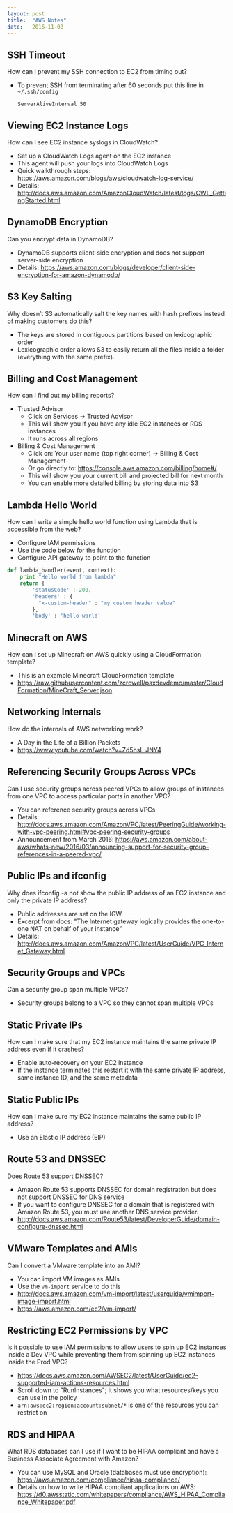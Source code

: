 ```yaml
---
layout: post
title:  "AWS Notes"
date:   2016-11-08
---
```


## SSH Timeout
How can I prevent my SSH connection to EC2 from timing out?

- To prevent SSH from terminating after 60 seconds put this line in
    `~/.ssh/config`
    
    ``` 
    ServerAliveInterval 50
    ```

## Viewing EC2 Instance Logs
How can I see EC2 instance syslogs in CloudWatch?

- Set up a CloudWatch Logs agent on the EC2 instance
- This agent will push your logs into CloudWatch Logs
- Quick walkthrough steps: <https://aws.amazon.com/blogs/aws/cloudwatch-log-service/> 
- Details: <http://docs.aws.amazon.com/AmazonCloudWatch/latest/logs/CWL_GettingStarted.html>

## DynamoDB Encryption
Can you encrypt data in DynamoDB?

- DynamoDB supports client-side encryption and does not support
  server-side encryption
- Details:
  <https://aws.amazon.com/blogs/developer/client-side-encryption-for-amazon-dynamodb/> 

## S3 Key Salting
Why doesn’t S3 automatically salt the key names with hash prefixes instead of making customers do this?

- The keys are stored in contiguous partitions based on lexicographic
  order 
- Lexicographic order allows S3 to easily return all the files inside
  a folder (everything with the same prefix).

## Billing and Cost Management
How can I find out my billing reports?

- Trusted Advisor
    - Click on Services → Trusted Advisor
    - This will show you if you have any idle EC2 instances or RDS instances
    - It runs across all regions
- Billing & Cost Management
    - Click on: Your user name (top right corner) → Billing & Cost Management
    - Or go directly to: <https://console.aws.amazon.com/billing/home#/> 
    - This will show you your current bill and projected bill for next month
    - You can enable more detailed billing by storing data into S3

## Lambda Hello World
How can I write a simple hello world function using Lambda that is accessible from the web?

- Configure IAM permissions
- Use the code below for the function
- Configure API gateway to point to the function

``` python
def lambda_handler(event, context):
    print "Hello world from lambda"
    return {
        'statusCode' : 200,
        'headers' : { 
          "x-custom-header" : "my custom header value" 
        },
        'body' : 'hello world'
```

## Minecraft on AWS
How can I set up Minecraft on AWS quickly using a CloudFormation template?

- This is an example Minecraft CloudFormation template
- <https://raw.githubusercontent.com/zcrowell/paxdevdemo/master/CloudFormation/MineCraft_Server.json>

## Networking Internals
How do the internals of AWS networking work?

- A Day in the Life of a Billion Packets
- <https://www.youtube.com/watch?v=Zd5hsL-JNY4> 

## Referencing Security Groups Across VPCs
Can I use security groups across peered VPCs to allow groups of instances from one VPC to access particular ports in another VPC?

- You can reference security groups across VPCs
- Details: <http://docs.aws.amazon.com/AmazonVPC/latest/PeeringGuide/working-with-vpc-peering.html#vpc-peering-security-groups> 
- Announcement from March 2016: <https://aws.amazon.com/about-aws/whats-new/2016/03/announcing-support-for-security-group-references-in-a-peered-vpc/> 

## Public IPs and ifconfig 
Why does ifconfig -a not show the public IP address of an EC2 instance and only the private IP address?

- Public addresses are set on the IGW. 
- Excerpt from docs: "The Internet gateway logically provides the one-to-one NAT on behalf of your instance"  
- Details: <http://docs.aws.amazon.com/AmazonVPC/latest/UserGuide/VPC_Internet_Gateway.html> 

## Security Groups and VPCs
Can a security group span multiple VPCs?

- Security groups belong to a VPC so they cannot span multiple VPCs

## Static Private IPs
How can I make sure that my EC2 instance maintains the same private IP address even if it crashes? 

- Enable auto-recovery on your EC2 instance
- If the instance terminates this restart it with the same private IP address, same instance ID, and the same metadata

## Static Public IPs
How can I make sure my EC2 instance maintains the same public IP address?

- Use an Elastic IP address (EIP)

## Route 53 and DNSSEC
Does Route 53 support DNSSEC?

- Amazon Route 53 supports DNSSEC for domain registration but does not support DNSSEC for DNS service
- If you want to configure DNSSEC for a domain that is registered with Amazon Route 53, you must use another DNS service provider.
- <http://docs.aws.amazon.com/Route53/latest/DeveloperGuide/domain-configure-dnssec.html> 

## VMware Templates and AMIs
Can I convert a VMware template into an AMI?

- You can import VM images as AMIs
- Use the `vm-import` service to do this
- <http://docs.aws.amazon.com/vm-import/latest/userguide/vmimport-image-import.html>
- <https://aws.amazon.com/ec2/vm-import/>

## Restricting EC2 Permissions by VPC
Is it possible to use IAM permissions to allow users to spin up EC2 instances inside a Dev VPC while preventing them from spinning up EC2 instances inside the Prod VPC?

- <https://docs.aws.amazon.com/AWSEC2/latest/UserGuide/ec2-supported-iam-actions-resources.html>
- Scroll down to "RunInstances"; it shows you what resources/keys you can use in the policy
- `arn:aws:ec2:region:account:subnet/*` is one of the resources you can restrict on

## RDS and HIPAA
What RDS databases can I use if I want to be HIPAA compliant and have a Business Associate Agreement with Amazon?

- You can use MySQL and Oracle (databases must use encryption): <https://aws.amazon.com/compliance/hipaa-compliance/>
- Details on how to write HIPAA compliant applications on AWS: <https://d0.awsstatic.com/whitepapers/compliance/AWS_HIPAA_Compliance_Whitepaper.pdf>

